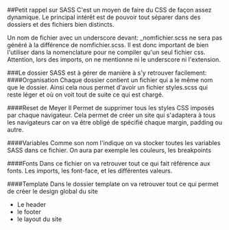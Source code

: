 ##Petit rappel sur SASS
C'est un moyen de faire du CSS de façon assez dynamique.
Le principal intérêt est de pouvoir tout séparer dans des dossiers et des fichiers
bien distincts. 

Un nom de fichier avec un underscore devant: _nomfichier.scss ne sera pas généré
à la différence de nomfichier.scss.
Il est donc important de bien l'utiliser dans la nomenclature pour ne compiler qu'un 
seul fichier css. Attention, lors des imports, on ne mentionne ni le underscore ni l'extension.


###Le dossier SASS est à gérer de manière à s'y retrouver facilement:
####Organisation
Chaque dossier contient un fichier qui a le même nom que le dossier.
Ainsi cela nous permet d'avoir un fichier styles.scss qui reste léger 
et où on voit tout de suite ce qui est chargé.



####Reset de Meyer
Il Permet de supprimer tous les styles CSS imposés par chaque navigateur.
Cela permet de créer un site qui s'adaptera à tous les navigateurs car on 
va être obligé de spécifié chaque margin, padding ou autre.

####Variables
Comme son nom l'indique on va stocker toutes les variables SASS dans ce fichier.
On aura par exemple les couleurs, les breakpoints

####Fonts
Dans ce fichier on va retrouver tout ce qui fait référence aux fonts.
Les imports, les font-face, et les différentes valeurs.

####Template
Dans le dossier template on va retrouver tout ce qui permet de créer le design global du site
- Le header
- le footer
- le layout du site

